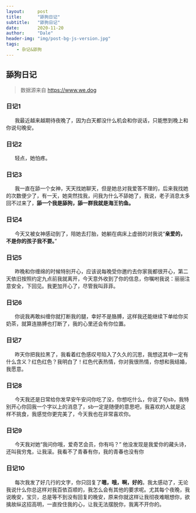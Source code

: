 ```yaml
---
layout:     post
title:      "舔狗日记"
subtitle:   "舔狗日记"
date:       2020-11-20
author:     "Dale"
header-img: "img/post-bg-js-version.jpg"
tags:
    - 杂记&舔狗 
---
```


## 舔狗日记
> 数据源来自 https://www.we.dog 

### 日记1
&#160;&#160; &#160; &#160;我最近越来越期待夜晚了，因为白天都没什么机会和你说话，只能憋到晚上和你说句晚安。

### 日记2
&#160;&#160; &#160; &#160;轻点，她怕疼。

### 日记3
&#160;&#160; &#160; &#160;我一直在舔一个女神，天天找她聊天，但是她总对我爱答不理的，后来我找她的次数便少了，有一天，她突然找我，问我为什么不舔她了，我说，老子消息太多回不过来了，**舔一个我是舔狗，舔一群我就是海王钓鱼。**

### 日记4
&#160;&#160; &#160; &#160;今天又被女神感动到了，陪她去打胎，她躺在病床上虚弱的对我说“**亲爱的，不是你的孩子我不要。**”

### 日记5
&#160;&#160; &#160; &#160;昨晚和你缠绵的时候特别开心，应该说每晚受你邀约去你家我都很开心，第二天依旧按照约定九点前我就离开，今天意外收到了你的信息，你嘱咐我说：丽丽注意安全，下回见。我更加开心了，尽管我叫菲菲。

### 日记6
&#160;&#160; &#160; &#160;你说我再敢纠缠你就打断我的腿，幸好不是胳膊，这样我还能继续下单给你买奶茶，就算连胳膊也打断了，我的心里还会有你位置。

### 日记7
&#160;&#160; &#160; &#160;昨天你把我拉黑了，我看着红色感叹号陷入了久久的沉思，我想这其中一定有什么含义？红色红色？我明白了！红色代表热情，你对我很热情，你想和我结婚，我愿意。

### 日记8
&#160;&#160; &#160; &#160;今天我还是日常给你发早安午安问你吃了没，你想吃什么，你说了句sb，我特别开心你回我一个字以上的消息了，sb一定是随便的意思吧，我喜欢的人就是这样不挑食，我感觉你更完美了，今天我也在非常喜欢你。

### 日记9
&#160;&#160; &#160; &#160;今天我对她“我问你哦，爱奇艺会员，你有吗？” 他没发现是我爱你的藏头诗，还叫我穷鬼，让我滚。我看不了青春有你，我的青春也没有你

### 日记10
&#160;&#160; &#160; &#160;每次我发了好几行的文字，你只回复了**嗯，哦，啊，好的**。我太感动了，无论我说什么你总这样对我百依百顺的，我怎么会有其他的要求呢。尤其每个夜晚，我说晚安，宝贝，总是等不到没有回复的晚安，原来你就这样让我彻夜难眠想你，欲擒故纵这招高明，一直拴住我的心，让我无法摆脱你，我离不开你的。
